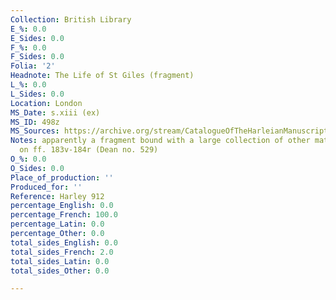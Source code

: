 ```yaml
---
Collection: British Library
E_%: 0.0
E_Sides: 0.0
F_%: 0.0
F_Sides: 0.0
Folia: '2'
Headnote: The Life of St Giles (fragment)
L_%: 0.0
L_Sides: 0.0
Location: London
MS_Date: s.xiii (ex)
MS_ID: 498z
MS_Sources: https://archive.org/stream/CatalogueOfTheHarleianManuscripts1/Catalogue_of_the_Harleian_Manuscripts_1#page/n522/mode/1up
Notes: apparently a fragment bound with a large collection of other material ; French
  on ff. 183v-184r (Dean no. 529)
O_%: 0.0
O_Sides: 0.0
Place_of_production: ''
Produced_for: ''
Reference: Harley 912
percentage_English: 0.0
percentage_French: 100.0
percentage_Latin: 0.0
percentage_Other: 0.0
total_sides_English: 0.0
total_sides_French: 2.0
total_sides_Latin: 0.0
total_sides_Other: 0.0

---
```

